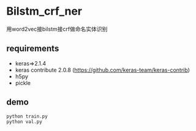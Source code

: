 # Bilstm_crf_ner
用word2vec接bilstm接crf做命名实体识别



## requirements 
* keras=>2.1.4 
* keras contribute 2.0.8 (https://github.com/keras-team/keras-contrib)
* h5py 
* pickle

## demo 

```python
python train.py
python val.py
```